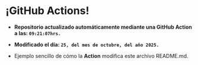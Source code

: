 # ¡GitHub Actions!
* **Repositorio actualizado automáticamente mediante una GitHub Action a las: `09:21:07hrs.`**
* **Modificado el día: `25, del mes de octubre, del año 2025.`**

* Ejemplo sencillo de cómo la **Action** modifica este archivo README.md.
